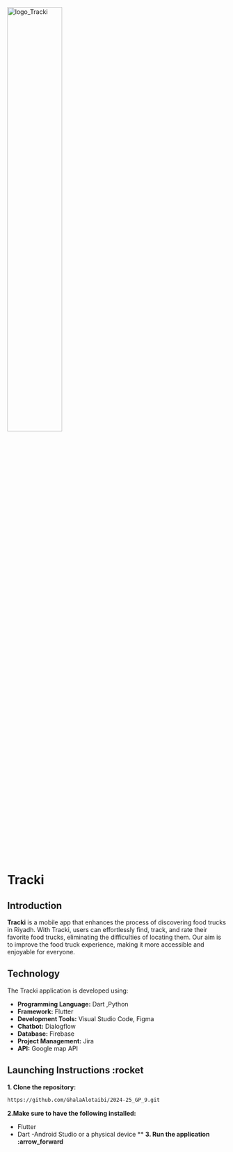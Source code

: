 <img src="https://github.com/user-attachments/assets/9fc2ac7d-6e12-4620-9a34-a560e4813f37" alt="logo_Tracki" style="width: 50%; height: auto;"/>

# Tracki
## Introduction

**Tracki** is a mobile app that enhances the process of discovering food trucks in Riyadh. With Tracki, users can effortlessly find, track, and rate their favorite food trucks, eliminating the difficulties of locating them. Our aim is to improve the food truck experience, making it more accessible and enjoyable for everyone.

## Technology

The Tracki application is developed using:
- **Programming Language:** Dart ,Python
- **Framework:** Flutter
- **Development Tools:** Visual Studio Code, Figma
- **Chatbot:** Dialogflow
- **Database:** Firebase
- **Project Management:** Jira
- **API:** Google map API
    

## Launching Instructions :rocket
**1. Clone the repository:**
```bash
https://github.com/GhalaAlotaibi/2024-25_GP_9.git
```
**2.Make sure to have the following installed:**
- Flutter 
- Dart 
-Android Studio or a physical device **
**3. Run the application :arrow_forward**

